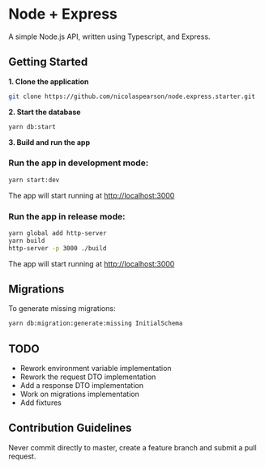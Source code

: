 # Node + Express

A simple Node.js API, written using Typescript, and Express.

## Getting Started

**1. Clone the application**

```bash
git clone https://github.com/nicolaspearson/node.express.starter.git
```

**2. Start the database**

```bash
yarn db:start
```

**3. Build and run the app**

### Run the app in development mode:

```bash
yarn start:dev
```

The app will start running at <http://localhost:3000>

### Run the app in release mode:

```bash
yarn global add http-server
yarn build
http-server -p 3000 ./build
```

The app will start running at <http://localhost:3000>

## Migrations

To generate missing migrations:

```bash
yarn db:migration:generate:missing InitialSchema
```

## TODO

- Rework environment variable implementation
- Rework the request DTO implementation
- Add a response DTO implementation
- Work on migrations implementation
- Add fixtures

## Contribution Guidelines

Never commit directly to master, create a feature branch and submit a pull request.
